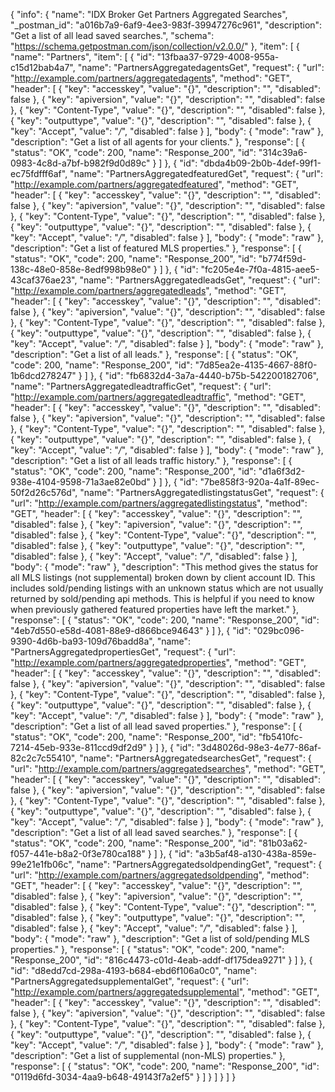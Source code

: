 {
  "info": {
    "name": "IDX Broker Get Partners Aggregated Searches",
    "_postman_id": "a016b7a9-6af9-4ee3-983f-39947276c961",
    "description": "Get a list of all lead saved searches.",
    "schema": "https://schema.getpostman.com/json/collection/v2.0.0/"
  },
  "item": [
    {
      "name": "Partners",
      "item": [
        {
          "id": "13fbaa37-9729-4008-955a-c15d12bab4a7",
          "name": "PartnersAggregatedagentsGet",
          "request": {
            "url": "http://example.com/partners/aggregatedagents",
            "method": "GET",
            "header": [
              {
                "key": "accesskey",
                "value": "{}",
                "description": "",
                "disabled": false
              },
              {
                "key": "apiversion",
                "value": "{}",
                "description": "",
                "disabled": false
              },
              {
                "key": "Content-Type",
                "value": "{}",
                "description": "",
                "disabled": false
              },
              {
                "key": "outputtype",
                "value": "{}",
                "description": "",
                "disabled": false
              },
              {
                "key": "Accept",
                "value": "*/*",
                "disabled": false
              }
            ],
            "body": {
              "mode": "raw"
            },
            "description": "Get a list of all agents for your clients."
          },
          "response": [
            {
              "status": "OK",
              "code": 200,
              "name": "Response_200",
              "id": "314c39a6-0983-4c8d-a7bf-b982f9d0d89c"
            }
          ]
        },
        {
          "id": "dbda4b09-2b0b-4def-99f1-ec75fdfff6af",
          "name": "PartnersAggregatedfeaturedGet",
          "request": {
            "url": "http://example.com/partners/aggregatedfeatured",
            "method": "GET",
            "header": [
              {
                "key": "accesskey",
                "value": "{}",
                "description": "",
                "disabled": false
              },
              {
                "key": "apiversion",
                "value": "{}",
                "description": "",
                "disabled": false
              },
              {
                "key": "Content-Type",
                "value": "{}",
                "description": "",
                "disabled": false
              },
              {
                "key": "outputtype",
                "value": "{}",
                "description": "",
                "disabled": false
              },
              {
                "key": "Accept",
                "value": "*/*",
                "disabled": false
              }
            ],
            "body": {
              "mode": "raw"
            },
            "description": "Get a list of featured MLS properties."
          },
          "response": [
            {
              "status": "OK",
              "code": 200,
              "name": "Response_200",
              "id": "b774f59d-138c-48e0-858e-8edf998b98e0"
            }
          ]
        },
        {
          "id": "fc205e4e-7f0a-4815-aee5-43caf376ae23",
          "name": "PartnersAggregatedleadsGet",
          "request": {
            "url": "http://example.com/partners/aggregatedleads",
            "method": "GET",
            "header": [
              {
                "key": "accesskey",
                "value": "{}",
                "description": "",
                "disabled": false
              },
              {
                "key": "apiversion",
                "value": "{}",
                "description": "",
                "disabled": false
              },
              {
                "key": "Content-Type",
                "value": "{}",
                "description": "",
                "disabled": false
              },
              {
                "key": "outputtype",
                "value": "{}",
                "description": "",
                "disabled": false
              },
              {
                "key": "Accept",
                "value": "*/*",
                "disabled": false
              }
            ],
            "body": {
              "mode": "raw"
            },
            "description": "Get a list of all leads."
          },
          "response": [
            {
              "status": "OK",
              "code": 200,
              "name": "Response_200",
              "id": "7d85ea2e-4135-4667-88f0-1b6dcd278247"
            }
          ]
        },
        {
          "id": "fb6832d4-3a7a-4440-b75b-542200182706",
          "name": "PartnersAggregatedleadtrafficGet",
          "request": {
            "url": "http://example.com/partners/aggregatedleadtraffic",
            "method": "GET",
            "header": [
              {
                "key": "accesskey",
                "value": "{}",
                "description": "",
                "disabled": false
              },
              {
                "key": "apiversion",
                "value": "{}",
                "description": "",
                "disabled": false
              },
              {
                "key": "Content-Type",
                "value": "{}",
                "description": "",
                "disabled": false
              },
              {
                "key": "outputtype",
                "value": "{}",
                "description": "",
                "disabled": false
              },
              {
                "key": "Accept",
                "value": "*/*",
                "disabled": false
              }
            ],
            "body": {
              "mode": "raw"
            },
            "description": "Get a list of all leads traffic history."
          },
          "response": [
            {
              "status": "OK",
              "code": 200,
              "name": "Response_200",
              "id": "d1a6f3d2-938e-4104-9598-71a3ae82e0bd"
            }
          ]
        },
        {
          "id": "7be858f3-920a-4a1f-89ec-50f2d26c576d",
          "name": "PartnersAggregatedlistingstatusGet",
          "request": {
            "url": "http://example.com/partners/aggregatedlistingstatus",
            "method": "GET",
            "header": [
              {
                "key": "accesskey",
                "value": "{}",
                "description": "",
                "disabled": false
              },
              {
                "key": "apiversion",
                "value": "{}",
                "description": "",
                "disabled": false
              },
              {
                "key": "Content-Type",
                "value": "{}",
                "description": "",
                "disabled": false
              },
              {
                "key": "outputtype",
                "value": "{}",
                "description": "",
                "disabled": false
              },
              {
                "key": "Accept",
                "value": "*/*",
                "disabled": false
              }
            ],
            "body": {
              "mode": "raw"
            },
            "description": "This method gives the status for all MLS listings (not supplemental) broken down by client account ID. This includes sold/pending listings with an unknown status which are not usually returned by sold/pending api methods. This is helpful if you need to know when previously gathered featured properties have left the market."
          },
          "response": [
            {
              "status": "OK",
              "code": 200,
              "name": "Response_200",
              "id": "4eb7d550-e58d-4081-88e9-d866bce94643"
            }
          ]
        },
        {
          "id": "029bc096-9390-4d6b-ba93-109d76badd8a",
          "name": "PartnersAggregatedpropertiesGet",
          "request": {
            "url": "http://example.com/partners/aggregatedproperties",
            "method": "GET",
            "header": [
              {
                "key": "accesskey",
                "value": "{}",
                "description": "",
                "disabled": false
              },
              {
                "key": "apiversion",
                "value": "{}",
                "description": "",
                "disabled": false
              },
              {
                "key": "Content-Type",
                "value": "{}",
                "description": "",
                "disabled": false
              },
              {
                "key": "outputtype",
                "value": "{}",
                "description": "",
                "disabled": false
              },
              {
                "key": "Accept",
                "value": "*/*",
                "disabled": false
              }
            ],
            "body": {
              "mode": "raw"
            },
            "description": "Get a list of all lead saved properties."
          },
          "response": [
            {
              "status": "OK",
              "code": 200,
              "name": "Response_200",
              "id": "fb5410fc-7214-45eb-933e-811ccd9df2d9"
            }
          ]
        },
        {
          "id": "3d48026d-98e3-4e77-86af-82c2c7c55410",
          "name": "PartnersAggregatedsearchesGet",
          "request": {
            "url": "http://example.com/partners/aggregatedsearches",
            "method": "GET",
            "header": [
              {
                "key": "accesskey",
                "value": "{}",
                "description": "",
                "disabled": false
              },
              {
                "key": "apiversion",
                "value": "{}",
                "description": "",
                "disabled": false
              },
              {
                "key": "Content-Type",
                "value": "{}",
                "description": "",
                "disabled": false
              },
              {
                "key": "outputtype",
                "value": "{}",
                "description": "",
                "disabled": false
              },
              {
                "key": "Accept",
                "value": "*/*",
                "disabled": false
              }
            ],
            "body": {
              "mode": "raw"
            },
            "description": "Get a list of all lead saved searches."
          },
          "response": [
            {
              "status": "OK",
              "code": 200,
              "name": "Response_200",
              "id": "81b03a62-f057-441e-b8a2-0f3e780ca188"
            }
          ]
        },
        {
          "id": "a3b5af48-a130-438a-859e-99e21e1fb06c",
          "name": "PartnersAggregatedsoldpendingGet",
          "request": {
            "url": "http://example.com/partners/aggregatedsoldpending",
            "method": "GET",
            "header": [
              {
                "key": "accesskey",
                "value": "{}",
                "description": "",
                "disabled": false
              },
              {
                "key": "apiversion",
                "value": "{}",
                "description": "",
                "disabled": false
              },
              {
                "key": "Content-Type",
                "value": "{}",
                "description": "",
                "disabled": false
              },
              {
                "key": "outputtype",
                "value": "{}",
                "description": "",
                "disabled": false
              },
              {
                "key": "Accept",
                "value": "*/*",
                "disabled": false
              }
            ],
            "body": {
              "mode": "raw"
            },
            "description": "Get a list of sold/pending MLS properties."
          },
          "response": [
            {
              "status": "OK",
              "code": 200,
              "name": "Response_200",
              "id": "816c4473-c01d-4eab-addf-df175dea9271"
            }
          ]
        },
        {
          "id": "d8edd7cd-298a-4193-b684-ebd6f106a0c0",
          "name": "PartnersAggregatedsupplementalGet",
          "request": {
            "url": "http://example.com/partners/aggregatedsupplemental",
            "method": "GET",
            "header": [
              {
                "key": "accesskey",
                "value": "{}",
                "description": "",
                "disabled": false
              },
              {
                "key": "apiversion",
                "value": "{}",
                "description": "",
                "disabled": false
              },
              {
                "key": "Content-Type",
                "value": "{}",
                "description": "",
                "disabled": false
              },
              {
                "key": "outputtype",
                "value": "{}",
                "description": "",
                "disabled": false
              },
              {
                "key": "Accept",
                "value": "*/*",
                "disabled": false
              }
            ],
            "body": {
              "mode": "raw"
            },
            "description": "Get a list of supplemental (non-MLS) properties."
          },
          "response": [
            {
              "status": "OK",
              "code": 200,
              "name": "Response_200",
              "id": "0119d6fd-3034-4aa9-b648-49143f7a2ef5"
            }
          ]
        }
      ]
    }
  ]
}